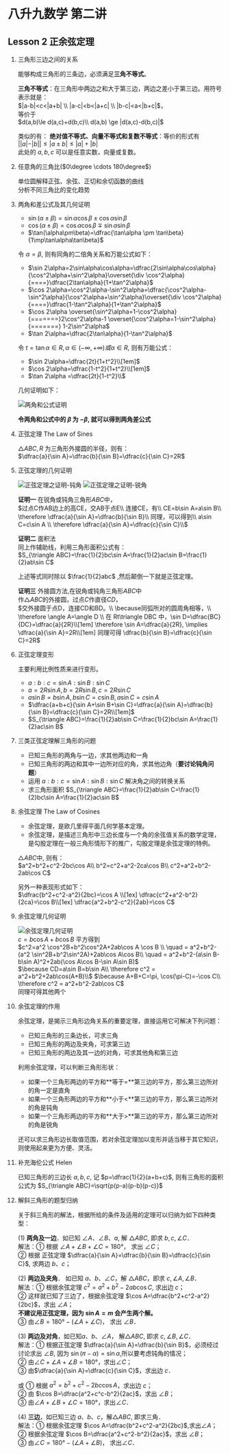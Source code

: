 # 八升九数学 第二讲

## Lesson 2 正余弦定理

1. 三角形三边之间的关系
   
    能够构成三角形的三条边，必须满足**三角不等式**。

    **三角不等式**：在三角形中两边之和大于第三边，两边之差小于第三边。用符号表示就是：   
    $|a-b|<c<|a+b| \\ |a-c|<b<|a+c| \\ |b-c|<a<|b+c|$，  
    等价于  
    $d(a,b)\le d(a,c)+d(b,c)\\ d(a,b) \ge |d(a,c)-d(b,c)|$

    类似的有：
    **绝对值不等式、向量不等式和复数不等式**：等价的形式有    
    $||a|-|b|| \le |a\pm b| \le |a|+|b|$  
    此处的 $a,b,c$ 可以是任意实数，向量或复数。

2. 任意角的三角比($0\degree \cdots 180\degree$)

    单位圆解释正弦、余弦、正切和余切函数的曲线   
    分析不同三角比的变化趋势

3. 两角和差公式及其几何证明

    - $\sin(\alpha\pm\beta)=\sin\alpha\cos\beta \pm \cos\alpha\sin\beta$  
    - $\cos(\alpha\pm\beta)=\cos\alpha\cos\beta \mp \sin\alpha\sin\beta$  
    - $\tan(\alpha\pm\beta)=\dfrac{\tan\alpha \pm \tan\beta}{1\mp\tan\alpha\tan\beta}$  
    
    令 $\alpha=\beta$, 则有同角的二倍角关系和万能公式如下：   
    - $\sin 2\alpha=2\sin\alpha\cos\alpha=\dfrac{2\sin\alpha\cos\alpha}{\cos^2\alpha+\sin^2\alpha}\overset{\div \cos^2\alpha}{====}\dfrac{2\tan\alpha}{1+\tan^2\alpha}$  
    - $\cos 2\alpha=\cos^2\alpha-\sin^2\alpha=\dfrac{\cos^2\alpha-\sin^2\alpha}{\cos^2\alpha+\sin^2\alpha}\overset{\div \cos^2\alpha}{====}\dfrac{1-\tan^2\alpha}{1+\tan^2\alpha}$
    - $\cos 2\alpha \overset{\sin^2\alpha=1-\cos^2\alpha}{=======}2\cos^2\alpha-1 \overset{\cos^2\alpha=1-\sin^2\alpha}{=======} 1-2\sin^2\alpha$  
    - $\tan 2\alpha=\dfrac{2\tan\alpha}{1-\tan^2\alpha}$

    令 $t=\tan\alpha \in R, \alpha \in (-\infty,+\infty) 或 \alpha \in R$, 则有万能公式：  
    - $\sin 2\alpha=\dfrac{2t}{1+t^2}\\[1em]$
    - $\cos 2\alpha=\dfrac{1-t^2}{1+t^2}\\[1em]$
    - $\tan 2\alpha =\dfrac{2t}{1-t^2}\\$

    几何证明如下：

    ![两角和公式证明](images/L2-两角和公式证明.png)

    **令两角和公式中的 $\beta$ 为 $-\beta$, 就可以得到两角差公式**

4. 正弦定理 The Law of Sines

    $\triangle ABC, R$ 为三角形外接圆的半径，则有：  
    $\dfrac{a}{\sin A}=\dfrac{b}{\sin B}=\dfrac{c}{\sin C}=2R$   

5. 正弦定理的几何证明
   
    ![正弦定理之证明-钝角](images/L2-正弦定理证明外接圆法钝角.png)
    ![正弦定理之证明-锐角](images/L2-正弦定理证明外接圆法锐角.png)
    
    **证明一** 在锐角或钝角三角形$ABC$中，  
    $过点C作AB边上的高CE，交AB于点E\\
    连接CE，有\\
    CE=b\sin A=a\sin B\\
    \therefore \dfrac{a}{\sin A}=\dfrac{b}{\sin B}\\
    同理，可以得到\\
    a\sin C=c\sin A \\
    \therefore \dfrac{a}{\sin A}=\dfrac{c}{\sin C}\\$

    **证明二** 面积法  
    同上作辅助线，利用三角形面积公式有：  
    $S_{\triangle ABC}=\frac{1}{2}bc\sin A=\frac{1}{2}ac\sin B=\frac{1}{2}ab\sin C$

    上述等式同时除以 $\frac{1}{2}abc$ ,然后颠倒一下就是正弦定理。

    **证明三** 外接圆方法,在锐角或钝角三角形$ABC$中  
    作$\triangle ABC$的外接圆，过点$C$作直径$CD$，  
    $交外接圆于点D，连接CD和BD。\\
    \because同弧所对的圆周角相等，\\
    \therefore \angle A=\angle D \\
    在 Rt\triangle DBC 中，\sin D=\dfrac{BC}{DC}=\dfrac{a}{2R}\\[1em]
    \therefore \sin A=\dfrac{a}{2R}, \implies \dfrac{a}{\sin A}=2R\\[1em]
    同理可得 \dfrac{b}{\sin B}=\dfrac{c}{\sin C}=2R$

6. 正弦定理变形

    主要利用比例性质来进行变形。

    - $a:b:c=\sin A:\sin B:\sin C$
    - $a=2R\sin A, b=2R\sin B, c=2R \sin C$
    - $a\sin B=b\sin A, b\sin C=c\sin B, a\sin C=c\sin A$
    - $\dfrac{a+b+c}{\sin A+\sin B+\sin C}=\dfrac{a}{\sin A}=\dfrac{b}{\sin B}=\dfrac{c}{\sin C}=2R\\[1em]$
    - $S_{\triangle ABC}=\frac{1}{2}ab\sin C=\frac{1}{2}bc\sin A=\frac{1}{2}ac\sin B$
  
7. 三类正弦定理解三角形的问题

    - 已知三角形的两角与一边，求其他两边和一角
    - 已知三角形的两边和其中一边所对应的角，求其他边角（**要讨论钝角问题**）
    - 运用 $a:b:c=\sin A:\sin B:\sin C$ 解决角之间的转换关系
    - 求三角形面积 $S_{\triangle ABC}=\frac{1}{2}ab\sin C=\frac{1}{2}bc\sin A=\frac{1}{2}ac\sin B$
  
8. 余弦定理 The Law of Cosines
    
    - 余弦定理，是欧几里得平面几何学基本定理。  
    - 余弦定理，是描述三角形中三边长度与一个角的余弦值关系的数学定理，是勾股定理在一般三角形情形下的推广，勾股定理是余弦定理的特例。
    
    $\triangle ABC$中, 则有：  
    $a^2=b^2+c^2-2bc\cos A\\
    b^2=c^2+a^2-2ca\cos B\\
    c^2=a^2+b^2-2ab\cos C$   

    另外一种表现形式如下：   
    $\dfrac{b^2+c^2-a^2}{2bc}=\cos A \\[1ex]
    \dfrac{c^2+a^2-b^2}{2ca}=\cos B\\[1ex]
    \dfrac{a^2+b^2-c^2}{2ab}=\cos C$   

9.  余弦定理几何证明

    ![余弦定理几何证明](images/L2-余弦定理证明.png)    
    $c=b\cos A+b\cos B$ 
    平方得到   
    $c^2=a^2 \cos^2B+b^2\cos^2A+2ab\cos A \cos B \\
    \quad = a^2+b^2-(a^2 \sin^2B+b^2\sin^2A)+2ab\cos A\cos B\\
    \quad = a^2+b^2-(a\sin B-b\sin A)^2+2ab(\cos A\cos B-\sin A\sin B)$   
    $\because CD=a\sin B=b\sin A\\
    \therefore c^2 = a^2+b^2+2ab\cos(A+B)\\$
    $\because A+B+C=\pi, \cos(\pi-C)=-\cos C\\
    \therefore c^2 = a^2+b^2-2ab\cos C$    
    同理可得其他两个

10. 余弦定理的作用
    
    余弦定理，是揭示三角形边角关系的重要定理，直接运用它可解决下列问题：
    - 已知三角形的三条边长，可求三角
    - 已知三角形的两边及夹角，可求第三边
    - 已知三角形的两边及其一边的对角，可求其他角和第三边 
    
    利用余弦定理，可以判断三角形形状：  

    - 如果一个三角形两边的平方和**等于=**第三边的平方，那么第三边所对的角一定是直角
    - 如果一个三角形两边的平方和**小于<**第三边的平方，那么第三边所对的角是钝角
    - 如果一个三角形两边的平方和**大于>**第三边的平方，那么第三边所对的角是锐角
  
    还可以求三角形边长取值范围，若对余弦定理加以变形并适当移于其它知识，则使用起来更为方便、灵活。
    
11. 补充海伦公式 Helen

    已知三角形的三边长 $a,b,c$, 记 $p=\dfrac{1}{2}(a+b+c)$, 则有三角形的面积公式为 $S_{\triangle ABC}=\sqrt{p(p-a)(p-b)(p-c)}$

12. 解斜三角形的题型归纳

    关于斜三角形的解法，根据所给的条件及适用的定理可以归纳为如下四种类型：

    (1) **两角及一边**．如已知 $∠A、∠B、a$, 解 $△ABC$, 即求 $b,c,\angle C$．  
    解法：① 根据 $∠A + ∠B + ∠C = 180°$， 求出 $∠C$；  
        ② 根据 正弦定理 $\dfrac{a}{\sin A}=\dfrac{b}{\sin B}=\dfrac{c}{\sin C}$, 求两边 $b、c$；  

    (2) **两边及夹角**． 如已知 $a、b、∠C$，解 $△ABC$，即求 $c, \angle A, \angle B$．  
    解法：① 根据余弦定理 $c^2=a^2+b^2-2ab\cos C$, 求出边 $c$；  
        ② 这样就已知了三边了，根据余弦定理 $\cos A=\dfrac{b^2+c^2-a^2}{2bc}$，求出 $∠A$；  
         **不建议用正弦定理，因为 $\sin A=m$ 会产生两个解。**  
        ③ 由$∠B = 180° − (∠A + ∠C)$， 求出 $∠B$．  
    
    (3) **两边及对角**，如已知$a、b、∠A$， 解$△ABC$, 即求 $c, \angle B, \angle C$．  
    解法：① 根据正弦定理 $\dfrac{a}{\sin A}=\dfrac{b}{\sin B}$，必须经过讨论求出 $∠B$, 因为 $\sin (\pi-\alpha)=\sin \alpha$,所以要考虑钝角的情况；  
        ② 由$∠C + ∠A + ∠B = 180°$，求出$∠C$；   
        ③ 由$\dfrac{a}{\sin A}=\dfrac{c}{\sin C}$，求出边 $c$．  
    
    或  ① 根据 $a^2=b^2+c^2-2bc\cos A$，求出边 $c$；  
        ② 由 $\cos B=\dfrac{a^2+c^c-b^2}{2ac}$，求出 $∠B$；  
        ③ 由$∠A + ∠B + ∠C = 180°$，求出$∠C$．
    
    (4) **三边**，如已知三边 $a、b、c$，解$△ABC$, 即求三角．  
    解法：① 根据余弦定理 $\cos A=\dfrac{b^2+c^2-a^2}{2bc}$,求出$∠A$；  
        ② 根据余弦定理 $\cos B=\dfrac{a^2+c^2-b^2}{2ac}$，求出 $∠B$；  
        ③ 由$∠C = 180° − (∠A + ∠B)$， 求出$∠C$．  

    